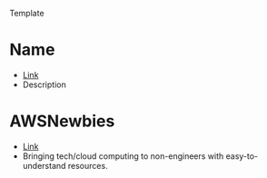 Template

  # Name
  - [Link](https://www.google.com/)
  - Description
 
  # AWSNewbies
  - [Link](https://www.twitter.com/awsnewbies)
  - Bringing tech/cloud computing to non-engineers with easy-to-understand resources.
 
